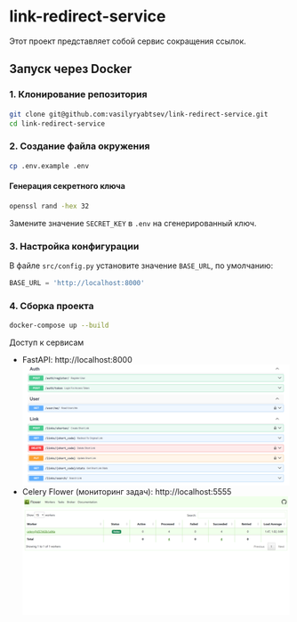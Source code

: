 # link-redirect-service

Этот проект представляет собой сервис сокращения ссылок.

## Запуск через Docker

### 1. Клонирование репозитория
```sh
git clone git@github.com:vasilyryabtsev/link-redirect-service.git
cd link-redirect-service
```

### 2. Создание файла окружения
```sh
cp .env.example .env
```

#### Генерация секретного ключа
```sh
openssl rand -hex 32
```
Замените значение `SECRET_KEY` в `.env` на сгенерированный ключ.

### 3. Настройка конфигурации
В файле `src/config.py` установите значение `BASE_URL`, по умолчанию:
```python
BASE_URL = 'http://localhost:8000'
```

### 4. Сборка проекта
```sh
docker-compose up --build
```

Доступ к сервисам

- FastAPI: http://localhost:8000
![alt text](image.png)
- Celery Flower (мониторинг задач): http://localhost:5555
![alt text](image-1.png)